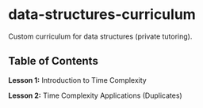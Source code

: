 # data-structures-curriculum
Custom curriculum for data structures (private tutoring).

## Table of Contents

**Lesson 1:** Introduction to Time Complexity

**Lesson 2:** Time Complexity Applications (Duplicates)
